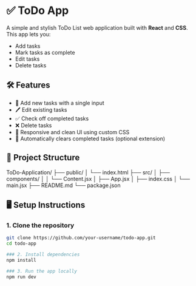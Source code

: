 # ✅ ToDo App

A simple and stylish ToDo List web application built with **React** and **CSS**. This app lets you:

- Add tasks
- Mark tasks as complete
- Edit tasks
- Delete tasks

## 🛠️ Features

- 📌 Add new tasks with a single input
- 🖊️ Edit existing tasks
- ✅ Check off completed tasks
- ❌ Delete tasks
- 🎨 Responsive and clean UI using custom CSS
- 💾 Automatically clears completed tasks (optional extension)

## 📂 Project Structure

ToDo-Application/
├── public/
│ └── index.html
├── src/
│ ├── components/
│ │ └── Content.jsx
│ ├── App.jsx
│ ├── index.css
│ └── main.jsx
├── README.md
└── package.json

## 🖥️ Setup Instructions

### 1. Clone the repository

```bash
git clone https://github.com/your-username/todo-app.git
cd todo-app

### 2. Install dependencies
npm install

### 3. Run the app locally
npm run dev
